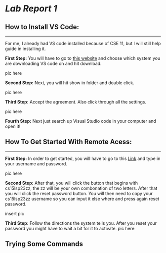 # *Lab Report 1*

## How to Install VS Code:
---
For me, I already had VS code installed because of CSE 11, but I will still help guide in installing it.

**First Step:** You will have to go to [this website](https://code.visualstudio.com/download) and choose which system you are downloading VS code on and hit download.

pic here

**Second Step:** Next, you will hit show in folder and double click. 

pic here

**Third Step:** Accept the agreement. Also click through all the settings.

pic here

**Fourth Step:** Next just search up Visual Studio code in your computer and open it!

## How To Get Started With Remote Acess:
---

**First Step:**
In order to get started, you will have to go to this [Link](https://sdacs.ucsd.edu/~icc/index.php) and type in your username and password.

pic here

**Second Step:**
After that, you will click the button that begins with cs15lsp23zz, the zz will be your own combonation of two letters. After that you will click the reset password button. You will then need to copy your cs15lsp23zz username so you can input it else where and press again reset password.

insert pic

**Third Step:** Follow the directions the system tells you. After you reset your password you might have to wait a bit for it to activate.
pic here

## Trying Some Commands
